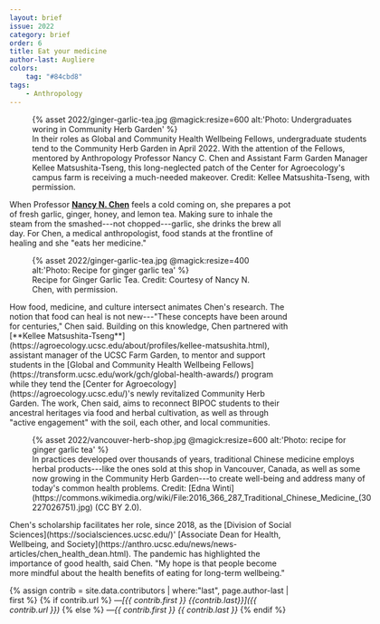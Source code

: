 ```yaml
---
layout: brief
issue: 2022
category: brief
order: 6
title: Eat your medicine
author-last: Augliere
colors:
    tag: "#84cbd8"
tags:
    - Anthropology
---
```

<figure class="briefs-full" style="width:600px">
  {% asset 2022/ginger-garlic-tea.jpg @magick:resize=600 alt:'Photo: Undergraduates woring in Community Herb Garden' %}<figcaption markdown="span">In their roles as Global and Community Health Wellbeing Fellows, undergraduate students tend to the Community Herb Garden in April 2022. With the attention of the Fellows, mentored by Anthropology Professor Nancy C. Chen and Assistant Farm Garden Manager Kellee Matsushita-Tseng, this long-neglected patch of the Center for Agroecology's campus farm is receiving a much-needed makeover. Credit: Kellee Matsushita-Tseng, with permission.</figcaption>
</figure>

When Professor [**Nancy N. Chen**](https://anthro.ucsc.edu/about/directory/academic-personnel/index.php?uid=nchen) feels a cold coming on, she prepares a pot of fresh garlic, ginger, honey, and lemon tea. Making sure to inhale the steam from the smashed---not chopped---garlic, she drinks the brew all day. For Chen, a medical anthropologist, food stands at the frontline of healing and she "eats her medicine."

<figure style="width:400px">
  {% asset 2022/ginger-garlic-tea.jpg @magick:resize=400 alt:'Photo: Recipe for ginger garlic tea' %}<figcaption markdown="span">Recipe for Ginger Garlic Tea. Credit: Courtesy of Nancy N. Chen, with
permission.</figcaption>
</figure>
How food, medicine, and culture intersect animates Chen's research. The notion that food can heal is not new---"These concepts have been around for centuries," Chen said. Building on this knowledge, Chen partnered with [**Kellee Matsushita-Tseng**](https://agroecology.ucsc.edu/about/profiles/kellee-matsushita.html), assistant manager of the UCSC Farm Garden, to mentor and support students in the [Global and Community Health Wellbeing Fellows](https://transform.ucsc.edu/work/gch/global-health-awards/) program while they tend the [Center for Agroecology](https://agroecology.ucsc.edu/)'s newly revitalized Community Herb Garden. The work, Chen said, aims to reconnect BIPOC students to their ancestral heritages via food and herbal cultivation, as well as through "active engagement" with the soil, each other, and local communities.
<figure class="briefs-full" style="width:600px">
  {% asset 2022/vancouver-herb-shop.jpg @magick:resize=600 alt:'Photo: recipe for ginger garlic tea' %}<figcaption markdown="span">In practices developed over thousands of years, traditional Chinese medicine employs herbal products---like the ones sold at this shop in Vancouver, Canada, as well as some now growing in the Community Herb Garden---to create well-being and address many of today's common health problems. Credit: [Edna Winti](https://commons.wikimedia.org/wiki/File:2016_366_287_Traditional_Chinese_Medicine_(30227026751).jpg) (CC BY 2.0).</figcaption>
</figure>
Chen's scholarship facilitates her role, since 2018, as the [Division of Social Sciences](https://socialsciences.ucsc.edu/)' [Associate Dean for Health, Wellbeing, and Society](https://anthro.ucsc.edu/news/news-articles/chen_health_dean.html). The pandemic has highlighted the importance of good health, said Chen. "My hope is that people become more mindful about the health benefits of eating for long-term wellbeing."

{% assign contrib = site.data.contributors | where:"last", page.author-last | first %}
{% if contrib.url %}
*&mdash;[{{ contrib.first }} {{contrib.last}}]({{ contrib.url }})*
{% else %}
*&mdash;{{ contrib.first }} {{ contrib.last }}*
{% endif %}
